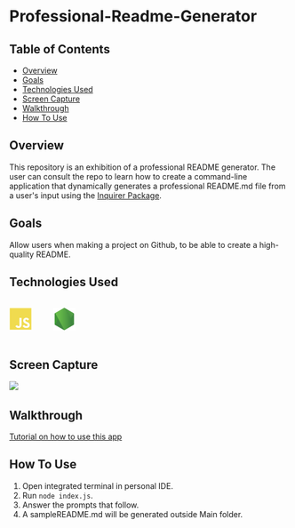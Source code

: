 # Professional-Readme-Generator

## Table of Contents

- [Overview](#overview)
- [Goals](#goals)
- [Technologies Used](#technologies-used)
- [Screen Capture](#screen-capture)
- [Walkthrough](#walkthrough)
- [How To Use](#how-to-use)

## Overview
This repository is an exhibition of a professional README generator. The user can consult the repo to learn how to create a command-line application that dynamically generates a professional README.md file from a user's input using the <a href="https://www.npmjs.com/package/inquirer" target="_blank">Inquirer Package</a>.

## Goals
Allow users when making a project on Github, to be able to create a high-quality README.

## Technologies Used
<div style="display: inline_block"><br>
  <img height="40" alt="Chris-Js" height="30" width="40" src="https://raw.githubusercontent.com/devicons/devicon/master/icons/javascript/javascript-plain.svg">
 &nbsp;&nbsp;&nbsp;&nbsp;&nbsp;&nbsp;&nbsp;&nbsp;
    <img height="40" alt="Chris-Node" height="30" width="40" src="https://raw.githubusercontent.com/devicons/devicon/master/icons/nodejs/nodejs-original.svg">
 &nbsp;&nbsp;&nbsp;&nbsp;&nbsp;&nbsp;&nbsp;&nbsp;
</div>
</br>

## Screen Capture
![](Main/gif/Untitled_%20Apr%208,%202024%203_40%20PM%20(2).gif)

## Walkthrough
[Tutorial on how to use this app](https://drive.google.com/file/d/1wT-6RWzPXbA14gAiTmWwpVR7gkCC01Bh/view?usp=drive_link)

## How To Use
  1. Open integrated terminal in personal IDE.
  2. Run ```node index.js```.
  3. Answer the prompts that follow.
  4. A sampleREADME.md will be generated outside Main folder.
